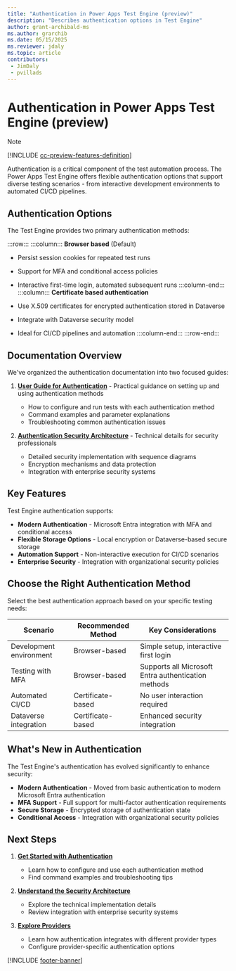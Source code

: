 ```yaml
---
title: "Authentication in Power Apps Test Engine (preview)"
description: "Describes authentication options in Test Engine"
author: grant-archibald-ms
ms.author: grarchib
ms.date: 05/15/2025
ms.reviewer: jdaly
ms.topic: article
contributors:
 - JimDaly
 - pvillads
---
```


# Authentication in Power Apps Test Engine (preview)

> [!NOTE]
> [!INCLUDE [cc-preview-features-definition](../includes/cc-preview-features-definition.md)]

Authentication is a critical component of the test automation process. The Power Apps Test Engine offers flexible authentication options that support diverse testing scenarios - from interactive development environments to automated CI/CD pipelines.

## Authentication Options

The Test Engine provides two primary authentication methods:

<!-- Example columns start -->

:::row:::
   :::column:::
   **Browser based** (Default)

   - Persist session cookies for repeated test runs
   - Support for MFA and conditional access policies
   - Interactive first-time login, automated subsequent runs
   :::column-end:::
   :::column:::
   **Certificate based authentication**

   - Use X.509 certificates for encrypted authentication stored in Dataverse
   - Integrate with Dataverse security model
   - Ideal for CI/CD pipelines and automation
   :::column-end:::
:::row-end:::

<!-- Example columns end -->

## Documentation Overview

We've organized the authentication documentation into two focused guides:

1. **[User Guide for Authentication](authentication-guide.md)** - Practical guidance on setting up and using authentication methods
   - How to configure and run tests with each authentication method
   - Command examples and parameter explanations
   - Troubleshooting common authentication issues

2. **[Authentication Security Architecture](authentication-security.md)** - Technical details for security professionals
   - Detailed security implementation with sequence diagrams
   - Encryption mechanisms and data protection
   - Integration with enterprise security systems

## Key Features

Test Engine authentication supports:

- **Modern Authentication** - Microsoft Entra integration with MFA and conditional access
- **Flexible Storage Options** - Local encryption or Dataverse-based secure storage
- **Automation Support** - Non-interactive execution for CI/CD scenarios
- **Enterprise Security** - Integration with organizational security policies

## Choose the Right Authentication Method

Select the best authentication approach based on your specific testing needs:

| Scenario | Recommended Method | Key Considerations |
|----------|-------------------|-------------------|
| Development environment | Browser-based | Simple setup, interactive first login |
| Testing with MFA | Browser-based | Supports all Microsoft Entra authentication methods |
| Automated CI/CD | Certificate-based | No user interaction required |
| Dataverse integration | Certificate-based | Enhanced security integration |

## What's New in Authentication

The Test Engine's authentication has evolved significantly to enhance security:

- **Modern Authentication** - Moved from basic authentication to modern Microsoft Entra authentication
- **MFA Support** - Full support for multi-factor authentication requirements
- **Secure Storage** - Encrypted storage of authentication state
- **Conditional Access** - Integration with organizational security policies

## Next Steps

1. [**Get Started with Authentication**](authentication-guide.md)
   - Learn how to configure and use each authentication method
   - Find command examples and troubleshooting tips
   
2. [**Understand the Security Architecture**](authentication-security.md)
   - Explore the technical implementation details
   - Review integration with enterprise security systems

3. [**Explore Providers**](providers.md)
   - Learn how authentication integrates with different provider types
   - Configure provider-specific authentication options

[!INCLUDE [footer-banner](../includes/footer-banner.md)]
